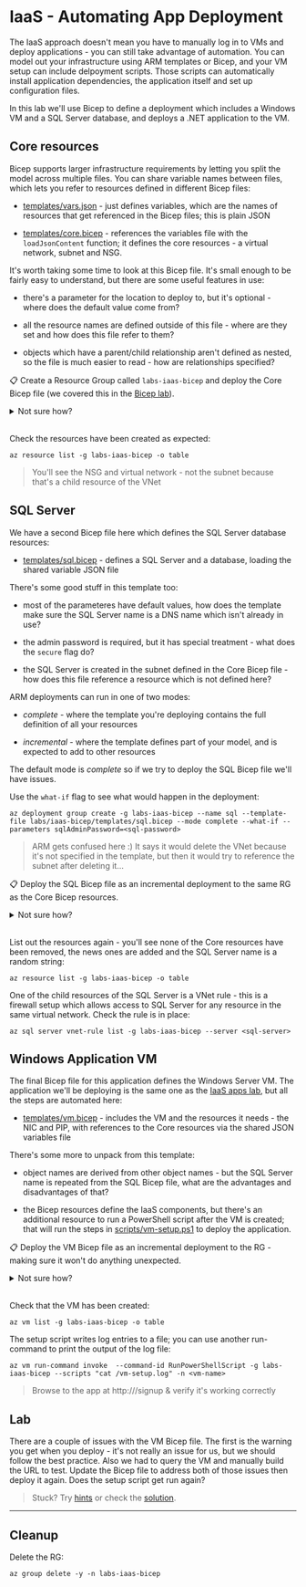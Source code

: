 # IaaS - Automating App Deployment

The IaaS approach doesn't mean you have to manually log in to VMs and deploy applications - you can still take advantage of automation. You can model out your infrastructure using ARM templates or Bicep, and your VM setup can include delpoyment scripts. Those scripts can automatically install application dependencies, the application itself and set up configuration files.

In this lab we'll use Bicep to define a deployment which includes a Windows VM and a SQL Server database, and deploys a .NET application to the VM.

## Core resources

Bicep supports larger infrastructure requirements by letting you split the model across multiple files. You can share variable names between files, which lets you refer to resources defined in different Bicep files:

- [templates/vars.json](/labs/iaas-bicep/templates/vars.json) - just defines variables, which are the names of resources that get referenced in the Bicep files; this is plain JSON

- [templates/core.bicep](/labs/iaas-bicep/templates/core.bicep) - references the variables file with the `loadJsonContent` function; it defines the core resources - a virtual network, subnet and NSG.

It's worth taking some time to look at this Bicep file. It's small enough to be fairly easy to understand, but there are some useful features in use:

- there's a parameter for the location to deploy to, but it's optional - where does the default value come from?

- all the resource names are defined outside of this file - where are they set and how does this file refer to them?

- objects which have a parent/child relationship aren't defined as nested, so the file is much easier to read - how are relationships specified?

📋 Create a Resource Group called `labs-iaas-bicep` and deploy the Core Bicep file (we covered this in the [Bicep lab](/labs/arm-bicep/README.md)).

<details>
  <summary>Not sure how?</summary>

This is straightforward - a `group create` and a `deployment group create`:

```
az group create -n labs-iaas-bicep --tags courselabs=azure -l westeurope 

az deployment group create -g labs-iaas-bicep --name core --template-file labs/iaas-bicep/templates/core.bicep
```

</details><br/>

Check the resources have been created as expected:

```
az resource list -g labs-iaas-bicep -o table
```

> You'll see the NSG and virtual network - not the subnet because that's a child resource of the VNet

## SQL Server

We have a second Bicep file here which defines the SQL Server database resources:

- [templates/sql.bicep](/labs/iaas-bicep/templates/sql.bicep) - defines a SQL Server and a database, loading the shared variable JSON file

There's some good stuff in this template too:

- most of the parameteres have default values, how does the template make sure the SQL Server name is a DNS name which isn't already in use?

- the admin password is required, but it has special treatment - what does the `secure` flag do?

- the SQL Server is created in the subnet defined in the Core Bicep file - how does this file reference a resource which is not defined here?

ARM deployments can run in one of two modes:

- _complete_ - where the template you're deploying contains the full definition of all your resources

- _incremental_ - where the template defines part of your model, and is expected to add to other resources

The default mode is _complete_ so if we try to deploy the SQL Bicep file we'll have issues.

Use the `what-if` flag to see what would happen in the deployment:

```
az deployment group create -g labs-iaas-bicep --name sql --template-file labs/iaas-bicep/templates/sql.bicep --mode complete --what-if --parameters sqlAdminPassword=<sql-password>
```

> ARM gets confused here :) It says it would delete the VNet because it's not specified in the template, but then it would try to reference the subnet after deleting it...

📋 Deploy the SQL Bicep file as an incremental deployment to the same RG as the Core Bicep resources.

<details>
  <summary>Not sure how?</summary>

We need to use incremental mode if we're splitting the deployment across multiple Bicep files:

```
az deployment group create -g labs-iaas-bicep --name sql --template-file labs/iaas-bicep/templates/sql.bicep --mode incremental --parameters sqlAdminPassword=<sql-password>
```

</details><br/>

List out the resources again - you'll see none of the Core resources have been removed, the news ones are added and the SQL Server name is a random string:

```
az resource list -g labs-iaas-bicep -o table
```

One of the child resources of the SQL Server is a VNet rule - this is a firewall setup which allows access to SQL Server for any resource in the same virtual network. Check the rule is in place: 

```
az sql server vnet-rule list -g labs-iaas-bicep --server <sql-server>
```

## Windows Application VM

The final Bicep file for this application defines the Windows Server VM. The application we'll be deploying is the same one as the [IaaS apps lab](/labs/iaas-apps/README.md), but all the steps are automated here:

- [templates/vm.bicep](/labs/iaas-bicep/templates/vm.bicep) - includes the VM and the resources it needs - the NIC and PIP, with references to the Core resources via the shared JSON variables file

There's some more to unpack from this template:

- object names are derived from other object names - but the SQL Server name is repeated from the SQL Bicep file, what are the advantages and disadvantages of that?

- the Bicep resources define the IaaS components, but there's an additional resource to run a PowerShell script after the VM is created; that will run the steps in [scripts/vm-setup.ps1](/labs/iaas-bicep/scripts/vm-setup.ps1) to deploy the application.

📋 Deploy the VM Bicep file as an incremental deployment to the RG - making sure it won't do anything unexpected.

<details>
  <summary>Not sure how?</summary>

Run the what-if deployment:

```
az deployment group create --what-if -g labs-iaas-bicep --name vm --template-file labs/iaas-bicep/templates/vm.bicep --mode incremental --parameters adminPassword=<vm-password> sqlPassword=<sql-password>
```

And if it all looks good, go on to deploy: 

```
az deployment group create -g labs-iaas-bicep --name vm --template-file labs/iaas-bicep/templates/vm.bicep --mode incremental --parameters adminPassword=<vm-password> sqlPassword=<sql-password>
```

</details><br/>

Check that the VM has been created:

```
az vm list -g labs-iaas-bicep -o table
```

The setup script writes log entries to a file; you can use another run-command to print the output of the log file:

```
az vm run-command invoke  --command-id RunPowerShellScript -g labs-iaas-bicep --scripts "cat /vm-setup.log" -n <vm-name>
```

> Browse to the app at http://<vm-fqdn>/signup & verify it's working correctly

## Lab

There are a couple of issues with the VM Bicep file. The first is the warning you get when you deploy - it's not really an issue for us, but we should follow the best practice. Also we had to query the VM and manually build the URL to test. Update the Bicep file to address both of those issues then deploy it again. Does the setup script get run again?

> Stuck? Try [hints](hints.md) or check the [solution](solution.md).

___

## Cleanup

Delete the RG:

```
az group delete -y -n labs-iaas-bicep
```